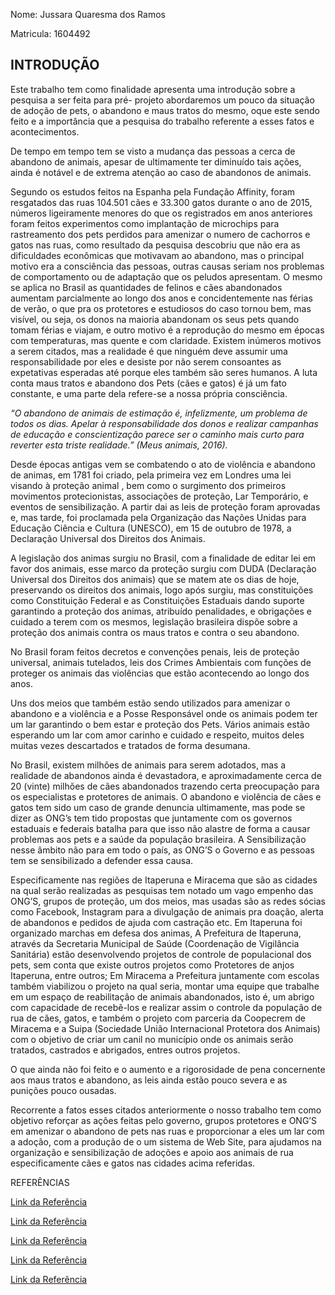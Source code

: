 Nome: Jussara Quaresma dos Ramos 

Matricula: 1604492

## INTRODUÇÃO

Este trabalho tem como finalidade apresenta uma introdução sobre a pesquisa a ser feita para pré- projeto abordaremos um pouco da situação de adoção de pets, o abandono e maus tratos do mesmo, oque este sendo feito e a importância que a pesquisa do trabalho referente a esses fatos e acontecimentos.

De tempo em tempo tem se visto a mudança das pessoas a cerca de abandono de animais, apesar de ultimamente ter diminuído tais ações, ainda é notável e de extrema atenção ao caso de abandonos de animais.

Segundo os estudos feitos na Espanha pela Fundação Affinity, foram resgatados das ruas 104.501 cães e 33.300 gatos durante o ano de 2015, números ligeiramente menores do que os registrados em anos anteriores foram feitos experimentos como implantação de microchips para rastreamento dos pets perdidos para amenizar o numero de cachorros e gatos nas ruas, como resultado da pesquisa descobriu que não era as dificuldades econômicas que motivavam ao abandono, mas o principal motivo era a consciência das pessoas, outras causas seriam nos problemas de comportamento ou de adaptação que os peludos apresentam. O mesmo se aplica no Brasil as quantidades de felinos e cães abandonados aumentam parcialmente ao longo dos anos e concidentemente nas férias de verão, o que pra os protetores e estudiosos do caso tornou bem, mas visível, ou seja, os donos na maioria abandonam os seus pets quando tomam férias e viajam, e outro motivo é a reprodução do mesmo em épocas com temperaturas, mas quente e com claridade. Existem inúmeros motivos a serem citados, mas a realidade é que ninguém deve assumir uma responsabilidade por eles e desiste por não serem consoantes as expetativas esperadas até porque eles também são seres humanos.
A luta conta maus tratos e abandono dos Pets (cães e gatos) é já um fato constante, e uma parte dela refere-se a nossa própria consciência.

*“O abandono de animais de estimação é, infelizmente, um problema de todos os dias. Apelar à responsabilidade dos donos e realizar campanhas de educação e conscientização parece ser o caminho mais curto para reverter esta triste realidade.” (Meus animais, 2016).*

Desde épocas antigas vem se combatendo o ato de violência e abandono de animas, em 1781 foi criado, pela primeira vez em Londres uma lei visando à proteção animal , bem como o surgimento dos primeiros movimentos protecionistas, associações de proteção, Lar Temporário, e eventos de sensibilização. A partir dai as leis de proteção foram aprovadas e, mas tarde, foi proclamada pela Organização das Nações Unidas para Educação Ciência e Cultura (UNESCO), em 15 de outubro de 1978, a Declaração Universal dos Direitos dos Animais.

A legislação dos animas surgiu no Brasil, com a finalidade de editar lei em favor dos animais, esse marco da proteção surgiu com DUDA (Declaração Universal dos Direitos dos animais) que se matem ate os dias de hoje, preservando os direitos dos animais, logo após surgiu, mas constituições como Constituição Federal e as Constituições Estaduais dando suporte garantindo a proteção dos animas, atribuído penalidades, e obrigações e cuidado a terem com os mesmos, legislação brasileira dispõe sobre a proteção dos animais contra os maus tratos e contra o seu abandono.

 No Brasil foram feitos decretos e convenções penais, leis de proteção universal, animais tutelados, leis dos Crimes Ambientais com funções de proteger os animais das violências que estão acontecendo ao longo dos anos. 
 
Uns dos meios que também estão sendo utilizados para amenizar o abandono e a violência e a Posse Responsável onde os animais podem ter um lar garantindo o bem estar e proteção dos Pets. Vários animais estão esperando um lar com amor carinho e cuidado e respeito, muitos deles muitas vezes descartados e tratados de forma desumana.

No Brasil, existem milhões de animais para serem adotados, mas a realidade de abandonos ainda é devastadora, e aproximadamente cerca de 20 (vinte) milhões de cães abandonados trazendo certa preocupação para os especialistas e protetores de animais. O abandono e violência de cães e gatos tem sido um caso de grande denuncia ultimamente, mas pode se dizer as ONG’s tem tido propostas que juntamente com os governos estaduais e federais batalha para que isso não alastre de forma a causar problemas aos pets e a saúde da população brasileira. A Sensibilização nesse âmbito não para em todo o país, as ONG’S o Governo e as pessoas tem se sensibilizado a defender essa causa.

Especificamente nas regiões de Itaperuna e Miracema que são as cidades na qual serão realizadas as pesquisas tem notado um vago empenho das ONG’S, grupos de proteção, um dos meios, mas usadas são as redes sócias como Facebook, Instagram para a divulgação de animais pra doação, alerta de abandonos e pedidos de ajuda com castração etc. Em Itaperuna foi organizado marchas em defesa dos animas, A Prefeitura de Itaperuna, através da Secretaria Municipal de Saúde (Coordenação de Vigilância Sanitária) estão desenvolvendo projetos de controle de populacional dos pets, sem conta que existe outros projetos como Protetores de anjos Itaperuna, entre outros; Em Miracema a Prefeitura juntamente com escolas também viabilizou o projeto na qual seria, montar uma equipe que trabalhe em um espaço de reabilitação de animais abandonados, isto é, um abrigo com capacidade de recebê-los e realizar assim o controle da população de rua de cães, gatos, e também o projeto com parceria da Coopecrem de Miracema e a Suipa (Sociedade União Internacional Protetora dos Animais) com o objetivo de criar um canil no município onde os animais serão tratados, castrados e abrigados, entres outros projetos.

O que ainda não foi feito e o aumento e a rigorosidade de pena concernente aos maus tratos e abandono, as leis ainda estão pouco severa e as punições pouco ousadas.

Recorrente a fatos esses citados anteriormente o nosso trabalho tem como objetivo reforçar as ações feitas pelo governo, grupos protetores e ONG’S em amenizar o abandono de pets nas ruas e proporcionar a eles um lar com a adoção, com a produção de o um sistema de Web Site, para ajudamos na organização e sensibilização de adoções e apoio aos animais de rua especificamente cães e gatos nas cidades acima referidas.

REFERÊNCIAS

[Link da Referência](https://meusanimais.com.br/abandono-animais-um-problema-ocorre-ano-todo/)

[Link da Referência](http://www.unipac.br/site/bb/tcc/tcc-6af3820de5a189e22636c6592e24d805.pdf)

[Link da Referência](http://natividadefm.com.br/2016/04/15/prefeitura-de-itaperuna-lancara-projeto-de-controle-de-populacao-de-caes-e-gatos/)

[Link da Referência](http://www.sfnoticias.com.br/parceria-com-a-suipa-vai-viabilizar-criacao-de-canil-em-miracema)

[Link da Referência](https://www.jurisway.org.br/monografias/monografia.asp?id_dh=12654)

